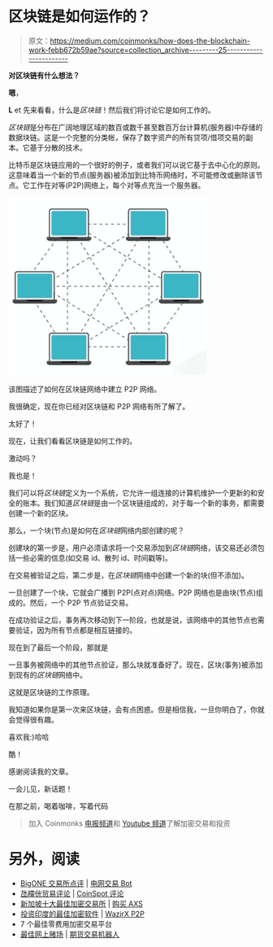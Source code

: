 # 区块链是如何运作的？

> 原文：<https://medium.com/coinmonks/how-does-the-blockchain-work-febb672b59ae?source=collection_archive---------25----------------------->

**对区块链有什么想法？**

**嗯**，

**L** et 先来看看，什么是*区块链*！然后我们将讨论它是如何工作的。

*区块链*是分布在广阔地理区域的数百或数千甚至数百万台计算机(服务器)中存储的数据块链。这是一个完整的分类帐，保存了数字资产的所有贷项/借项交易的副本。它基于分散的技术。

比特币是区块链应用的一个很好的例子，或者我们可以说它基于去中心化的原则。这意味着当一个新的节点(服务器)被添加到比特币网络时，不可能修改或删除该节点。它工作在对等(P2P)网络上，每个对等点充当一个服务器。

![](img/085245bda91c80ed72e335ecf8405149.png)

该图描述了如何在区块链网络中建立 P2P 网络。

我很确定，现在你已经对区块链和 P2P 网络有所了解了。

太好了！

现在，让我们看看区块链是如何工作的。

激动吗？

我也是！

我们可以将*区块链*定义为一个系统，它允许一组连接的计算机维护一个更新的和安全的账本。我们知道*区块链*是由一个区块链组成的，对于每一个新的事务，都需要创建一个新的区块。

那么，一个块(节点)是如何在*区块链*网络内部创建的呢？

创建块的第一步是，用户必须请求将一个交易添加到*区块链*网络，该交易还必须包括一些必需的信息(如交易 id、散列 id、时间戳等)。

在交易被验证之后，第二步是，在*区块链*网络中创建一个新的块(但不添加)。

一旦创建了一个块，它就会广播到 P2P(点对点)网络。P2P 网络也是由块(节点)组成的。然后，一个 P2P 节点验证交易。

在成功验证之后，事务再次移动到下一阶段，也就是说，该网络中的其他节点也需要验证，因为所有节点都是相互链接的。

现在到了最后一个阶段，那就是

一旦事务被网络中的其他节点验证，那么块就准备好了。现在，区块(事务)被添加到现有的*区块链*网络中。

这就是区块链的工作原理。

我知道如果你是第一次来区块链，会有点困惑。但是相信我，一旦你明白了，你就会觉得很有趣。

喜欢我:)哈哈

酷！

感谢阅读我的文章。

一会儿见，新话题！

在那之前，喝着咖啡，写着代码

> 加入 Coinmonks [电报频道](https://t.me/coincodecap)和 [Youtube 频道](https://www.youtube.com/c/coinmonks/videos)了解加密交易和投资

# 另外，阅读

*   [BigONE 交易所点评](/coinmonks/bigone-exchange-review-64705d85a1d4) | [电网交易 Bot](https://coincodecap.com/grid-trading)
*   [氹欞侊贸易评论](https://coincodecap.com/anny-trade-review) | [CoinSpot 评论](https://coincodecap.com/coinspot-review)
*   [新加坡十大最佳加密交易所](https://coincodecap.com/crypto-exchange-in-singapore) | [购买 AXS](https://coincodecap.com/buy-axs-token)
*   [投资印度的最佳加密软件](https://coincodecap.com/best-crypto-to-invest-in-india-in-2021) | [WazirX P2P](https://coincodecap.com/wazirx-p2p)
*   7 个最佳零费用加密交易平台
*   [最佳网上赌场](https://coincodecap.com/best-online-casinos) | [期货交易机器人](/coinmonks/futures-trading-bots-5a282ccee3f5)